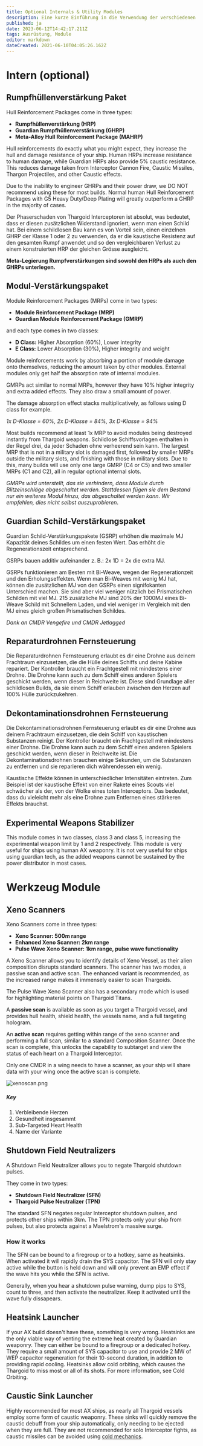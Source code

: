 ```yaml
---
title: Optional Internals & Utility Modules
description: Eine kurze Einführung in die Verwendung der verschiedenen Module in AX.
published: ja
date: 2023-06-12T14:42:17.211Z
tags: Ausrüstung, Module
editor: markdown
dateCreated: 2021-06-10T04:05:26.162Z
---
```


# Intern (optional)

## Rumpfhüllenverstärkung Paket

Hull Reinforcement Packages come in three types:

- **Rumpfhüllenverstärkung (HRP)**
- **Guardian Rumpfhüllenverstärkung (GHRP)**
- **Meta-Alloy Hull Reinforcement Package (MAHRP)**

Hull reinforcements do exactly what you might expect, they increase the hull and damage resistance of your ship. Human HRPs increase resistance to human damage, while Guardian HRPs also provide 5% caustic resistance. This reduces damage taken from Interceptor Cannon Fire, Caustic Missiles, Thargon Projectiles, and other Caustic effects.

Due to the inability to engineer GHRPs and their power draw,  we DO NOT recommend using these for most builds. Normal human Hull Reinforcement Packages with G5 Heavy Duty/Deep Plating will greatly outperform a GHRP in the majority of cases.

Der Phaserschaden von Thargoid Interceptoren ist absolut, was bedeutet, dass er diesen zusätzlichen Widerstand ignoriert, wenn man einen Schild hat. Bei einem schildlosen Bau kann es von Vorteil sein, einen einzelnen GHRP der Klasse 1 oder 2 zu verwenden, da er die kaustische Resistenz auf den gesamten Rumpf anwendet und so den vergleichbaren Verlust zu einem konstruierten HRP der gleichen Grösse ausgleicht.

**Meta-Legierung Rumpfverstärkungen sind sowohl den HRPs als auch den GHRPs unterlegen.**

## Modul-Verstärkungspaket

Module Reinforcement Packages (MRPs) come in two types:

- **Module Reinforcement Package (MRP)**
- **Guardian Module Reinforcement Package (GMRP)**

and each type comes in two classes:

- **D Class:** Higher Absorption (60%), Lower integrity
- **E Class:** Lower Absorption (30%), Higher integrity and weight

Module reinforcements work by absorbing a portion of module damage onto themselves, reducing the amount taken by other modules. External modules only get half the absorption rate of internal modules.

GMRPs act similar to normal MRPs, however they have 10% higher integrity and extra added effects. They also draw a small amount of power.

The damage absorption effect stacks multiplicatively, as follows using D class for example.

*1x D-Klasse = 60%, 2x D-Klasse = 84%, 3x D-Klasse = 94%*

Most builds recommend at least 1x MRP to avoid modules being destroyed instantly from Thargoid weapons. Schildlose Schiffsvorlagen enthalten in der Regel drei, da jeder Schaden ohne verheerend sein kann. The largest MRP that is not in a military slot is damaged first, followed by smaller MRPs outside the military slots, and finishing with those in military slots. Due to this, many builds will use only one large GMRP (C4 or C5) and two smaller MRPs (C1 and C2), all in regular optional internal slots.

*GMRPs wird unterstellt, das sie verhindern, dass Module durch Blitzeinschläge abgeschaltet werden. Stattdessen fügen sie dem Bestand nur ein weiteres Modul hinzu, das abgeschaltet werden kann. Wir empfehlen, dies nicht selbst auszuprobieren*.

## Guardian Schild-Verstärkungspaket

Guardian Schild-Verstärkungspakete (GSRP) erhöhen die maximale MJ Kapazität deines Schildes um einen festen Wert. Das erhöht die Regenerationszeit entsprechend.

GSRPs bauen additiv aufeinander z. B.: 2x 1D = 2x die extra MJ.

GSRPs funktionieren am Besten mit Bi-Weave, wegen der Regenerationzeit und den Erholungseffekten. Wenn man Bi-Weaves mit wenig MJ hat, können die zusätzlichen MJ von den GSRPs einen signifokanten Unterschied machen. Sie sind aber viel weniger nützlich bei Prismatischen Schilden mit viel MJ. 215 zusätzliche MJ sind 20% der 1000MJ eines Bi-Weave Schild mit Schnellem Laden, und viel weniger im Vergleich mit den MJ eines gleich großen Prismatischen Schildes.

*Dank an CMDR Vengefire und CMDR Jetlagged*

## Reparaturdrohnen Fernsteuerung
Die Reparaturdrohnen Fernsteuerung erlaubt es dir eine Drohne aus deinem Frachtraum einzusetzen, die die Hülle deines Schiffs und deine Kabine repariert. Der Kontroller braucht ein Frachtgestell mit mindestens einer Drohne. Die Drohne kann auch zu dem Schiff eines anderen Spielers geschickt werden, wenn dieser in Reichweite ist. Diese sind Grundlage aller schildlosen Builds, da sie einem Schiff erlauben zwischen den Herzen auf 100% Hülle zurückzukehren.

## Dekontaminationsdrohnen Fernsteuerung
Die Dekontaminationsdrohnen Fernsteuerung erlaubt es dir eine Drohne aus deinem Frachtraum einzusetzen, die dein Schiff von kaustischen Substanzen reinigt. Der Kontroller braucht ein Frachtgestell mit mindestens einer Drohne. Die Drohne kann auch zu dem Schiff eines anderen Spielers geschickt werden, wenn dieser in Reichweite ist. Die Dekontaminationsdrohnen brauchen einige Sekunden, um die Substanzen zu entfernen und sie reparieren dich währendessen ein wenig.

Kaustische Effekte können in unterschiedlicher Intensitäten eintreten. Zum Beispiel ist der kaustische Effekt von einer Rakete eines Scouts viel schwächer als der, von der Wolke eines toten Interceptors. Das bedeutet, dass du vieleicht mehr als eine Drohne zum Entfernen eines stärkeren Effekts brauchst.

## Experimental Weapons Stabilizer
This module comes in two classes, class 3 and class 5, increasing the experimental weapon limit by 1 and 2 respectively. This module is very useful for ships using human AX weaponry. It is not very useful for ships using guardian tech, as the added weapons cannot be sustained by the power distributor in most cases.

# Werkzeug Module

## Xeno Scanners

Xeno Scanners come in three types:

- **Xeno Scanner: 500m range**
- **Enhanced Xeno Scanner: 2km range**
- **Pulse Wave Xeno Scanner: 1km range, pulse wave functionality**

A Xeno Scanner allows you to identify details of Xeno Vessel, as their alien composition disrupts standard scanners. The scanner has two modes, a passive scan and active scan. The enhanced variant is recommended, as the increased range makes it immensely easier to scan Thargoids.

The Pulse Wave Xeno Scanner also has a secondary mode which is used for highlighting material points on Thargoid Titans.

A **passive scan** is available as soon as you target a Thargoid vessel, and provides hull health, shield health, the vessels name, and a full targeting hologram.

An **active scan** requires getting within range of the xeno scanner and performing a full scan, similar to a standard Composition Scanner. Once the scan is complete, this unlocks the capability to subtarget and view the status of each heart on a Thargoid Interceptor.

Only one CMDR in a wing needs to have a scanner, as your ship will share data with your wing once the active scan is complete.

![xenoscan.png](/img/xenoscan.png)

##### Key
1. Verbleibende Herzen
2. Gesundheit insgesammt
3. Sub-Targeted Heart Health
4. Name der Variante

## Shutdown Field Neutralizers

A Shutdown Field Neutralizer allows you to negate Thargoid shutdown pulses.

They come in two types:
- **Shutdown Field Neutralizer (SFN)**
- **Thargoid Pulse Neutralizer (TPN)**

The standard SFN negates regular Interceptor shutdown pulses, and protects other ships within 3km. The TPN protects only your ship from pulses, but also protects against a Maelstrom's massive surge.

### How it works

The SFN can be bound to a firegroup or to a hotkey, same as heatsinks. When activated it will rapidly drain the SYS capacitor. The SFN will only stay active while the button is held down and will only prevent an EMP effect if the wave hits you while the SFN is active.

Generally, when you hear a shutdown pulse warning, dump pips to SYS, count to three, and then activate the neutralizer. Keep it activated until the wave fully dissapears.

## Heatsink Launcher
If your AX build doesn't have these, something is very wrong. Heatsinks are the only viable way of venting the extreme heat created by Guardian weaponry. They can either be bound to a firegroup or a dedicated hotkey. They require a small amount of SYS capacitor to use and provide 2 MW of WEP capacitor regeneration for their 10-second duration, in addition to providing rapid cooling. Heatsinks allow cold orbiting, which causes the Thargoid to miss most or all of its shots. For more information, see Cold Orbiting.

## Caustic Sink Launcher
Highly recommended for most AX ships, as nearly all Thargoid vessels employ some form of caustic weaponry. These sinks will quickly remove the caustic debuff from your ship automatically, only needing to be ejected when they are full. They are not recommended for solo Interceptor fights, as caustic missiles can be avoided using [cold mechanics](https://youtu.be/f-2zN0f__HA?t=95).